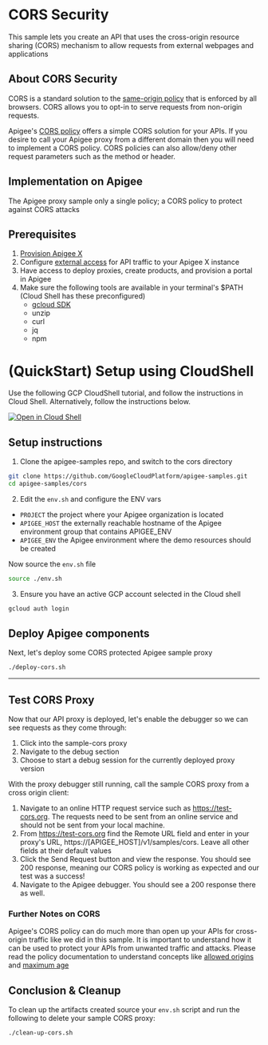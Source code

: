 # CORS Security

This sample lets you create an API that uses the cross-origin resource sharing (CORS) mechanism to allow requests from external webpages and applications

## About CORS Security

CORS is a standard solution to the [same-origin policy](https://en.wikipedia.org/wiki/Same-origin_policy) that is enforced by all browsers. CORS allows you to opt-in to serve requests from non-origin requests.

Apigee's [CORS policy](https://cloud.google.com/apigee/docs/api-platform/reference/policies/cors-policy) offers a simple CORS solution for your APIs. If you desire to call your Apigee proxy from a different domain then you will need to implement a CORS policy. CORS policies can also allow/deny other request parameters such as the method or header.

## Implementation on Apigee 

The Apigee proxy sample only a single policy; a CORS policy to protect against CORS attacks

## Prerequisites
1. [Provision Apigee X](https://cloud.google.com/apigee/docs/api-platform/get-started/provisioning-intro)
2. Configure [external access](https://cloud.google.com/apigee/docs/api-platform/get-started/configure-routing#external-access) for API traffic to your Apigee X instance
3. Have access to deploy proxies, create products, and provision a portal in Apigee
4. Make sure the following tools are available in your terminal's $PATH (Cloud Shell has these preconfigured)
    * [gcloud SDK](https://cloud.google.com/sdk/docs/install)
    * unzip
    * curl
    * jq
    * npm

# (QuickStart) Setup using CloudShell

Use the following GCP CloudShell tutorial, and follow the instructions in Cloud Shell. Alternatively, follow the instructions below.

[![Open in Cloud Shell](https://gstatic.com/cloudssh/images/open-btn.png)](https://ssh.cloud.google.com/cloudshell/open?cloudshell_git_repo=https://github.com/GoogleCloudPlatform/apigee-samples&cloudshell_git_branch=main&cloudshell_workspace=.&cloudshell_tutorial=cors/docs/cloudshell-tutorial.md)

## Setup instructions

1. Clone the apigee-samples repo, and switch to the cors directory

```bash
git clone https://github.com/GoogleCloudPlatform/apigee-samples.git
cd apigee-samples/cors
```

2. Edit the `env.sh` and configure the ENV vars

* `PROJECT` the project where your Apigee organization is located
* `APIGEE_HOST` the externally reachable hostname of the Apigee environment group that contains APIGEE_ENV
* `APIGEE_ENV` the Apigee environment where the demo resources should be created

Now source the `env.sh` file

```bash
source ./env.sh
```

3. Ensure you have an active GCP account selected in the Cloud shell

```sh
gcloud auth login
```

## Deploy Apigee components

Next, let's deploy some CORS protected Apigee sample proxy

```bash
./deploy-cors.sh
```

---
## Test CORS Proxy

Now that our API proxy is deployed, let's enable the debugger so we can see requests as they come through:
1. Click into the sample-cors proxy
2. Navigate to the debug section
3. Choose to start a debug session for the currently deployed proxy version

With the proxy debugger still running, call the sample CORS proxy from a cross origin client:
1. Navigate to an online HTTP request service such as https://test-cors.org. The requests need to be sent from an online service and should not be sent from your local machine.
2. From https://test-cors.org find the Remote URL field and enter in your proxy's URL, https://\[APIGEE_HOST\]/v1/samples/cors. Leave all other fields at their default values
3. Click the Send Request button and view the response. You should see 200 response, meaning our CORS policy is working as expected and our test was a success!
4. Navigate to the Apigee debugger. You should see a 200 response there as well.

### Further Notes on CORS
Apigee's CORS policy can do much more than open up your APIs for cross-origin traffic like we did in this sample. It is important to understand how it can be used to protect your APIs from unwanted traffic and attacks. Please read the policy documentation to understand concepts like [allowed origins](https://cloud.google.com/apigee/docs/api-platform/reference/policies/cors-policy#allow-origins) and [maximum  age](https://cloud.google.com/apigee/docs/api-platform/reference/policies/cors-policy#max-age)

## Conclusion & Cleanup

To clean up the artifacts created source your `env.sh` script and run the following to delete your sample CORS proxy:

```bash
./clean-up-cors.sh
```
